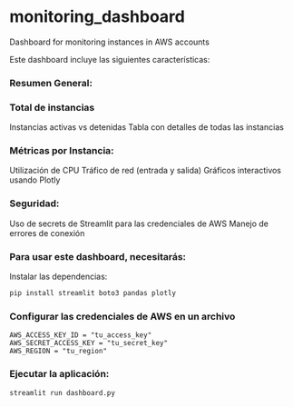 # monitoring_dashboard
Dashboard for monitoring instances in AWS accounts

Este dashboard incluye las siguientes características:

### Resumen General:

### Total de instancias
Instancias activas vs detenidas
Tabla con detalles de todas las instancias


### Métricas por Instancia:

Utilización de CPU
Tráfico de red (entrada y salida)
Gráficos interactivos usando Plotly


### Seguridad:

Uso de secrets de Streamlit para las credenciales de AWS
Manejo de errores de conexión



### Para usar este dashboard, necesitarás:

Instalar las dependencias:

```python
pip install streamlit boto3 pandas plotly
```

### Configurar las credenciales de AWS en un archivo

```
AWS_ACCESS_KEY_ID = "tu_access_key"
AWS_SECRET_ACCESS_KEY = "tu_secret_key"
AWS_REGION = "tu_region"
```
### Ejecutar la aplicación:

```
streamlit run dashboard.py
```